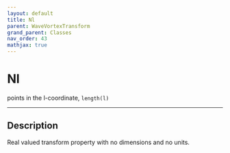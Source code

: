 ```yaml
---
layout: default
title: Nl
parent: WaveVortexTransform
grand_parent: Classes
nav_order: 43
mathjax: true
---
```


#  Nl

points in the l-coordinate, `length(l)`


---

## Description
Real valued transform property with no dimensions and no units.

